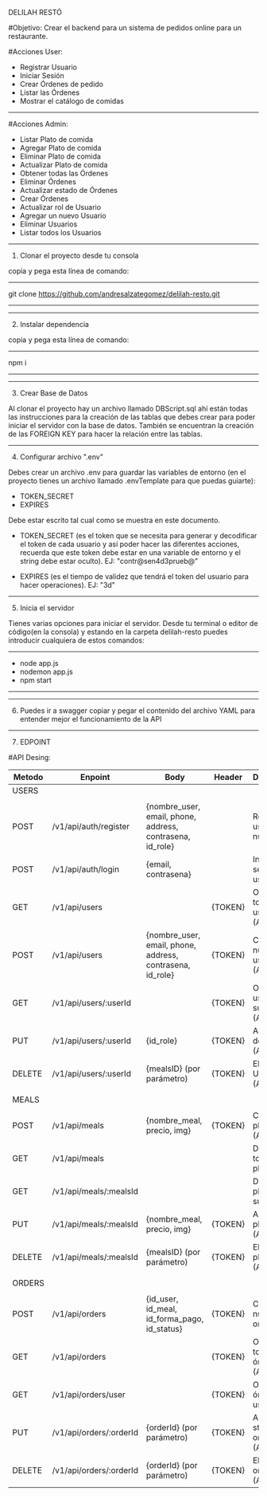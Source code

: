 DELILAH RESTÓ

#Objetivo:
Crear el backend para un sistema de pedidos online para un restaurante.

#Acciones User:
- Registrar Usuario
- Iniciar Sesión
- Crear Órdenes de pedido
- Listar las Órdenes
- Mostrar el catálogo de comidas
----------------------------------------------------------------------------------------------------------

#Acciones Admin:
- Listar Plato de comida
- Agregar Plato de comida
- Eliminar Plato de comida
- Actualizar Plato de comida
- Obtener todas las Órdenes
- Eliminar Órdenes
- Actualizar estado de Órdenes
- Crear Órdenes
- Actualizar rol de Usuario
- Agregar un nuevo Usuario
- Eliminar Usuarios
- Listar todos los Usuarios
----------------------------------------------------------------------------------------------------------

1. Clonar el proyecto desde tu consola 

copia y pega esta línea de comando:

___
git clone https://github.com/andresalzategomez/delilah-resto.git
___

----------------------------------------------------------------------------------------------------------

2. Instalar dependencia 

copia y pega esta línea de comando:

___
npm i
___

----------------------------------------------------------------------------------------------------------

3. Crear Base de Datos

Al clonar el proyecto hay un archivo llamado DBScript.sql ahí están 
todas las instrucciones para la creación de las tablas que debes 
crear para poder iniciar el servidor con la base de datos. 
También se encuentran la creación de las FOREIGN KEY para 
hacer la relación entre las tablas.

----------------------------------------------------------------------------------------------------------

4. Configurar archivo ".env" 

Debes crear un archivo .env para guardar las variables de entorno (en el proyecto tienes un archivo llamado .envTemplate para que puedas guiarte):

- TOKEN_SECRET
- EXPIRES

Debe estar escrito tal cual como se muestra en este documento.

- TOKEN_SECRET (es el token que se necesita para generar y decodificar 
el token de cada usuario y así poder hacer las diferentes acciones, 
recuerda que este token debe estar en una variable de entorno y el string debe estar oculto). EJ: "contr@sen4d3prueb@"

- EXPIRES (es el tiempo de validez que tendrá el token 
del usuario para hacer operaciones). EJ: "3d"

----------------------------------------------------------------------------------------------------------

5. Inicia el servidor 

Tienes varias opciones para iniciar el servidor. Desde tu terminal o editor de código(en la consola) y estando en la carpeta delilah-resto puedes introducir cualquiera de estos comandos:

___
- node app.js
- nodemon app.js
- npm start
___

----------------------------------------------------------------------------------------------------------

6. Puedes ir a swagger copiar y pegar el contenido del archivo YAML para entender mejor el funcionamiento de la API

----------------------------------------------------------------------------------------------------------

7. EDPOINT 

#API Desing:

| Metodo  | Enpoint                | Body                                                     | Header  | Descripcion                        |
|---------|------------------------|----------------------------------------------------------|---------|------------------------------------|
| USERS   |                        |                                                          |         |                                    |
|         |                        |                                                          |         |                                    |
| POST    | /v1/api/auth/register  |{nombre_user, email, phone, address, contrasena, id_role} |         | Registra un usuario nuevo          |
| POST    | /v1/api/auth/login     |{email, contrasena}	                                      |         | Inicio de sesión del usuario       |
| GET     | /v1/api/users          |                                                          | {TOKEN} | Obtiene todos los usuarios (Admin) |
| POST    | /v1/api/users          |{nombre_user, email, phone, address, contrasena, id_role} | {TOKEN} | Crear un nuevo usuario (Admin)     |
| GET     | /v1/api/users/:userId  |                                                          | {TOKEN} | Obtiene usuario por su ID (Admin)  |
| PUT     | /v1/api/users/:userId  |{id_role}                                                 | {TOKEN} | Actualiza rol del usuario (Admin)  |
| DELETE  | /v1/api/users/:userId  |{mealsID} (por parámetro)                                 | {TOKEN} | Elimina Usuario (Admin)            |
|         |                        |                                                          |         |                                    |
| MEALS   |                        |                                                          |         |                                    |
|         |                        |                                                          |         |                                    |
| POST    | /v1/api/meals          |{nombre_meal, precio, img}                                | {TOKEN} | Crea un plato (Admin)              |
| GET     | /v1/api/meals          |                                                          |         | Devuelve todos los platos          |
| GET     | /v1/api/meals/:mealsId |                                                          |         | Devuelve un plato según su ID      |
| PUT     | /v1/api/meals/:mealsId |{nombre_meal, precio, img}                                | {TOKEN} | Actualiza un plato (Admin)         |
| DELETE  | /v1/api/meals/:mealsId |{mealsID} (por parámetro)                                 | {TOKEN} | Elimina un plato (Admin)           |
|         |                        |                                                          |         |                                    |
| ORDERS  |                        |                                                          |         |                                    |
|         |                        |                                                          |         |                                    |
| POST    | /v1/api/orders         |{id_user, id_meal, id_forma_pago, id_status}              | {TOKEN} | Crea una nueva orden               |
| GET     | /v1/api/orders         |                                                          | {TOKEN} | Obtiene todas las órdenes (Admin)  |
| GET     | /v1/api/orders/user    |                                                          | {TOKEN} | Obtiene las órdener del usuario    |
| PUT     | /v1/api/orders/:orderId|{orderId} (por parámetro)                                 | {TOKEN} | Actualiza status orden (Admin)     |
| DELETE  | /v1/api/orders/:orderId|{orderId} (por parámetro)                                 | {TOKEN} | Elimina la orden (Admin)           |

